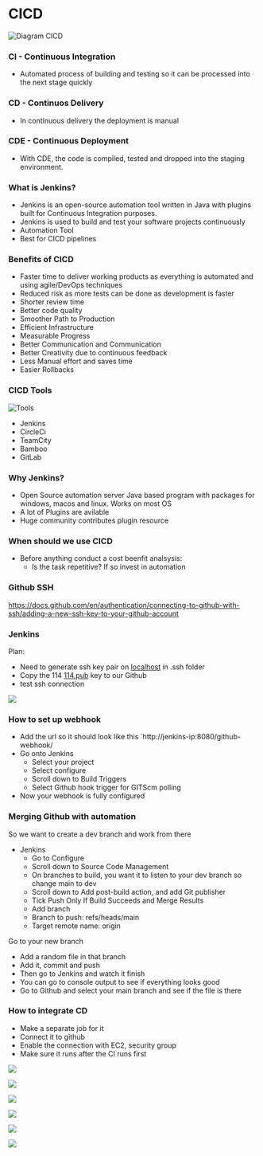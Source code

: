 # CICD

![Diagram CICD](/images/cicd_diagram_jenkins.png)

### CI - Continuous Integration
- Automated process of building and testing so it can be processed into the next stage quickly

### CD - Continuos Delivery
- In continuous delivery the deployment is manual

### CDE - Continuous Deployment
- With CDE, the code is compiled, tested and dropped into the staging environment.


### What is Jenkins?
- Jenkins is an open-source automation tool written in Java with plugins built for Continuous Integration purposes. 
- Jenkins is used to build and test your software projects continuously
- Automation Tool
- Best for CICD pipelines


### Benefits of CICD
- Faster time to deliver working products as everything is automated and using agile/DevOps techniques
- Reduced risk as more tests can be done as development is faster
- Shorter review time
- Better code quality
- Smoother Path to Production
- Efficient Infrastructure
- Measurable Progress
- Better Communication and Communication
- Better Creativity due to continuous feedback
- Less Manual effort and saves time
- Easier Rollbacks

### CICD Tools
![Tools](/images/cicd_tools.png)

- Jenkins
- CircleCi
- TeamCity
- Bamboo
- GitLab

### Why Jenkins?
- Open Source automation server
Java based program with packages for windows, macos and linux. Works on most OS
- A lot of Plugins are avilable
- Huge community contributes plugin resource


### When should we use CICD
- Before anything conduct a cost beenfit analsysis:
    - Is the task repetitive? If so invest in automation


### Github SSH
https://docs.github.com/en/authentication/connecting-to-github-with-ssh/adding-a-new-ssh-key-to-your-github-account


### Jenkins
Plan:
- Need to generate ssh key pair on [localhost](http://localhost) in .ssh folder
- Copy the 114 [114.pub](http://114.pub) key to our Github
- test ssh connection

![](/images/jenkins_diagram.png)

### How to set up webhook
- Add the url so it should look like this `http://jenkins-ip:8080/github-webhook/
- Go onto Jenkins
    - Select your project
    - Select configure
    - Scroll down to Build Triggers
    - Select Github hook trigger for GITScm polling
- Now your webhook is fully configured

### Merging Github with automation
So we want to create a dev branch and work from there

- Jenkins
    - Go to Configure
    - Scroll down to Source Code Management
    - On branches to build, you want it to listen to your dev branch so change main to dev
    - Scroll down to Add post-build action, and add Git publisher
    - Tick Push Only If Build Succeeds and Merge Results
    - Add branch
    - Branch to push: refs/heads/main
    - Target remote name: origin

Go to your new branch
- Add a random file in that branch
- Add it, commit and push 
- Then go to Jenkins and watch it finish
- You can go to console output to see if everything looks good
- Go to Github and select your main branch and see if the file is there


### How to integrate CD
- Make a separate job for it
- Connect it to github
- Enable the connection with EC2, security group
- Make sure it runs after the CI runs first

![](/images/ss1.png)

![](/images/ss2.png)

![](/images/ss3.png)

![](/images/ss4.png)

![](/images/ss5.png)

![](/images/ss6/png)